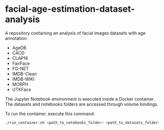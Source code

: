 # facial-age-estimation-dataset-analysis

A repository containing an analysis of facial images datasets with age annotation:

- AgeDB
- CACD
- CLAP16
- FairFace
- FG-NET
- IMDB-Clean
- IMDB-WIKI
- MORPH
- UTKFace

The Jupyter Notebook environment is executed inside a Docker container.
The datasets and notebooks folders are accessed through volume bindings.

To run the container, execute this command:

```bash
./run_container.sh <path_to_notebooks_folder> <path_to_datasets_folder>
```
